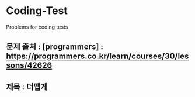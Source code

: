 # Coding-Test
Problems for coding tests

## 문제 출처 : [programmers] : https://programmers.co.kr/learn/courses/30/lessons/42626
             
## 제목 :   더맵게
